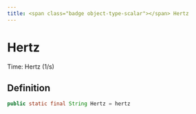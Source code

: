 ```yaml
---
title: <span class="badge object-type-scalar"></span> Hertz
---
```

# <span class="badge object-type-scalar"></span> Hertz

Time: Hertz (1/s)

## Definition

```java
public static final String Hertz = hertz
```
